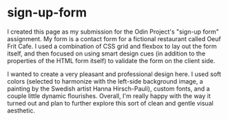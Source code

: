 # sign-up-form

I created this page as my submission for the Odin Project's "sign-up form" assignment. My form is a contact form for a fictional restaurant called Oeuf Frit Cafe. I used a combination of CSS grid and flexbox to lay out the form itself, and then focused on using smart design cues (in addition to the properties of the HTML form itself) to validate the form on the client side.

I wanted to create a very pleasant and professional design here. I used soft colors (selected to harmonize with the left-side background image, a painting by the Swedish artist Hanna Hirsch-Pauli), custom fonts, and a couple little dynamic flourishes. Overall, I'm really happy with the way it turned out and plan to further explore this sort of clean and gentle visual aesthetic.
